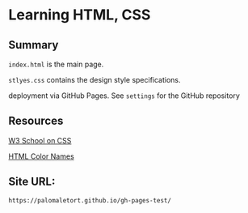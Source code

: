 # Learning HTML, CSS

## Summary

`index.html` is the main page.

`stlyes.css` contains the design style specifications.

deployment via GitHub Pages. See `settings` for the GitHub repository

## Resources

[W3 School on CSS](https://www.w3schools.com/cssref/index.php)

[HTML Color Names](https://www.w3schools.com/tags/ref_colornames.asp)



## **Site URL:**
`https://palomaletort.github.io/gh-pages-test/`
